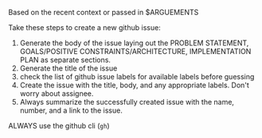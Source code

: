 Based on the recent context or passed in $ARGUEMENTS

Take these steps to create a new github issue:

1. Generate the body of the issue laying out the PROBLEM STATEMENT, GOALS/POSITIVE CONSTRAINTS/ARCHITECTURE, IMPLEMENTATION PLAN as separate sections. 
2. Generate the title of the issue
3. check the list of github issue labels for available labels before guessing
4. Create the issue with the title, body, and any appropriate labels. Don't worry about assignee. 
5. Always summarize the successfully created issue with the name, number, and a link to the issue. 

ALWAYS use the github cli (`gh`) 